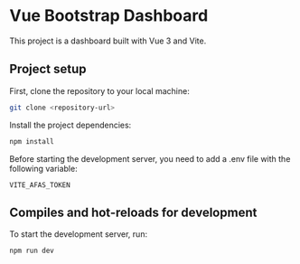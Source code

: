# Vue Bootstrap Dashboard

This project is a dashboard built with Vue 3 and Vite.

## Project setup

First, clone the repository to your local machine:

```bash
git clone <repository-url>
```

Install the project dependencies:

```bash
npm install
```

Before starting the development server, you need to add a .env file with the following variable:

```
VITE_AFAS_TOKEN
```

## Compiles and hot-reloads for development

To start the development server, run:

```bash
npm run dev
```

